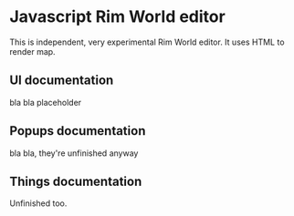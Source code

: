 Javascript Rim World editor
=======

This is independent, very experimental Rim World editor. It uses HTML to render map.

UI documentation
----------------

bla bla placeholder

Popups documentation
-------------------

bla bla, they're unfinished anyway

Things documentation
--------------------

Unfinished too.

